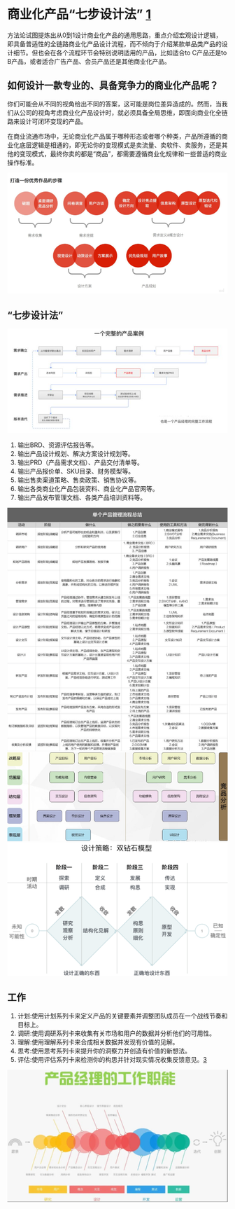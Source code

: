 # 商业化产品“七步设计法” [1]

方法论试图提炼出从0到1设计商业化产品的通用思路，重点介绍宏观设计逻辑，即具备普适性的全链路商业化产品设计流程，而不倾向于介绍某款单品类产品的设计细节。但也会在各个流程环节会特别说明适用的产品，比如适合to C产品还是to B产品，或者适合广告产品、会员产品还是其他商业化产品。

## 如何设计一款专业的、具备竞争力的商业化产品呢？

你们可能会从不同的视角给出不同的答案，这可能是岗位差异造成的。然而，当我们从公司的视角考虑商业化产品设计时，就必须具备全局思维，即面向商业化全链路来设计可闭环变现的产品。

在商业流通市场中，无论商业化产品属于哪种形态或者哪个种类，产品所遵循的商业化底层逻辑是相通的，即无论你的变现模式是卖流量、卖软件、卖服务，还是其他的变现模式，最终你卖的都是“商品”，都需要遵循商业化规律和一些普适的商业操作标准。

![打造一份优秀作品的步骤](../img/steps.png)

## “七步设计法”

![一个完整的产品案例[3]](../img/PM_process.png)

1. 输出BRD、资源评估报告等。
1. 输出产品设计规划、解决方案设计规划等。
1. 输出PRD（产品需求文档）、产品交付清单等。
1. 输出产品报价单、SKU目录、财务模型等。
1. 输出售卖渠道策略、售卖政策、销售协议等。
1. 输出各类商业化产品包装资料、商业化产品官网等。
1. 输出产品发布管理文档、各类产品培训资料等。

![工作输出[4]](../img/work_output.png)
![设计流程与方法[5]](../img/design_flow.png)
![设计策略:双钻石模型[6]](../img/design_strategy.png)

## 工作

1. 计划:使用计划系列卡来定义产品的关键要素并调整团队成员在一个战线节奏和目标上。
1. 调研:使用调研系列卡来收集有关市场和用户的数据并分析他们的可用性。
1. 理解:使用理解系列卡来合成相关数据并发现有价值的见解。
1. 思考:使用思考系列卡来提升你的洞察力并创造有价值的新想法。
1. 评估:使用评估系列卡来检测你的构思并针对现实情况收集反馈意见。[3]

![PM work](../img/PM_work.png)

[1]: http://www.woshipm.com/pd/3784247.html
[2]: https://www.zhihu.com/question/311376037/answer/1628258822
[3]: https://www.zhihu.com/search?type=content&q=AI%E4%BA%A7%E5%93%81%E7%BB%8F%E7%90%86
[4]: https://shimo.im/docs/vyCrK3rQQ6KC9Ryp/read
[5]: https://zhuanlan.zhihu.com/p/110917112
[6]: https://www.inneed.club/articles/detail/39wg4drgqo
